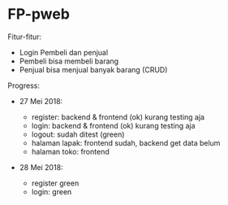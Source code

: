# FP-pweb

Fitur-fitur:
- Login Pembeli dan penjual
- Pembeli bisa membeli barang
- Penjual bisa menjual banyak barang (CRUD)

Progress:
- 27 Mei 2018:
	* register: backend & frontend (ok) kurang testing aja
	* login: backend & frontend (ok) kurang testing aja
	* logout: sudah ditest (green)
	* halaman lapak: frontend sudah, backend get data belum
	* halaman toko: frontend

- 28 Mei 2018:
	* register green
	* login: green
